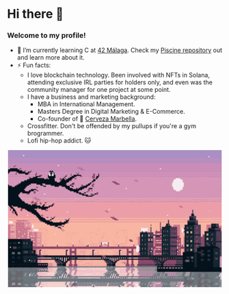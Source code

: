 # Hi there 👋

### Welcome to my profile!

- 🌱 I’m currently learning C at [42 Málaga](https://www.42malaga.com/). Check my [Piscine repository](https://github.com/IggyNP/42-Piscine-C) out and learn more about it.
- ⚡ Fun facts:
  - I love blockchain technology. Been involved with NFTs in Solana, attending exclusive IRL parties for holders only, 
  and even was the community manager for one project at some point.
  - I have a business and marketing background:
     - MBA in International Management.
     - Masters Degree in Digital Marketing & E-Commerce.
     - Co-founder of 🍻 [Cerveza Marbella](https://www.instagram.com/cervezamarbella/).
  - Crossfitter. Don't be offended by my pullups if you're a gym brogrammer.
  - Lofi hip-hop addict. 🐱
  
<p align="center" > 
 <img width="500" height="320" src="https://github.com/IggyNP/IggyNP/blob/main/ciudad.gif" >
 </p>
